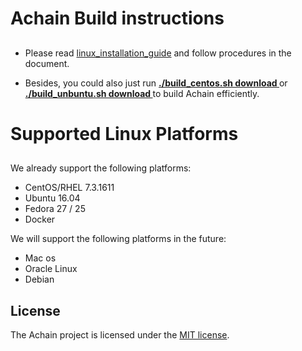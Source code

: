 # Achain Build instructions
##
- Please read [linux_installation_guide](https://github.com/Achain-Dev/Achain_linux/blob/master/linux_installation_guide) and follow  procedures in the document. 

- Besides, you could also just run **[ ./build_centos.sh download ](https://github.com/Achain-Dev/Achain_linux/blob/master/build_centos.sh)** or **[ ./build_unbuntu.sh download ](https://github.com/Achain-Dev/Achain_linux/blob/master/build_unbuntu.sh)** to build Achain efficiently.


# Supported Linux Platforms
##

We already support the following platforms:

* CentOS/RHEL 7.3.1611 
* Ubuntu 16.04
* Fedora 27 / 25
* Docker


We will support the following platforms in the future:

* Mac os
* Oracle Linux
* Debian

License
------

The Achain project is licensed under the [MIT license](LICENSE).
